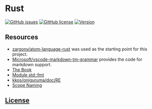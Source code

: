 # Rust 
[![GitHub issues](https://img.shields.io/github/issues/dunstontc/vscode-rust-syntax.svg)](https://github.com/dunstontc/vscode-rust-syntax/issues)
[![GitHub license](https://img.shields.io/badge/license-MIT-blue.svg)](https://github.com/dunstontc/vscode-rust-syntax/blob/master/LICENSE) 
[![Version](https://vsmarketplacebadge.apphb.com/version-short/dunstontc.vscode-rust-syntax.svg?style=flat&color=blue)](https://marketplace.visualstudio.com/items?itemName=dunstontc.vscode-rust-syntax)

## Resources
- [zargony/atom-language-rust](https://github.com/zargony/atom-language-rust) was used as the starting point for this project.
- [Microsoft/vscode-markdown-tm-grammar](https://github.com/Microsoft/vscode-markdown-tm-grammar) provides the code for markdown support.
- [The Book](https://doc.rust-lang.org/book/second-edition/appendix-01-keywords.html)
- [Module std::fmt](https://doc.rust-lang.org/std/fmt/#syntax)
- [kkos/oniguruma/doc/RE](https://github.com/kkos/oniguruma/blob/master/doc/RE)
- [Scope Naming](https://www.sublimetext.com/docs/3/scope_naming.html)

## [License](https://github.com/dunstontc/vscode-rust-syntax/blob/master/LICENSE)


